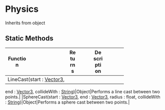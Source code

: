 # Physics
Inherits from object
## Static Methods
|<div style="width:33%">Function</div>|<div style="width:33%">Returns</div>|<div style="width:33%">Description</div>|
|---|---|---|
|LineCast(start : [Vector3](../objects/Vector3.md),
end : [Vector3](../objects/Vector3.md),
collideWith : [String](../static/String.md))|Object|Performs a line cast between two points.|
|SphereCast(start : [Vector3](../objects/Vector3.md),
end : [Vector3](../objects/Vector3.md),
radius : float,
collideWith : [String](../static/String.md))|Object|Performs a sphere cast between two points.|
